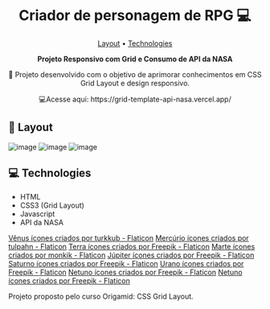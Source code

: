 
<h1 align="center" style="font-weight: bold;">Criador de personagem de RPG 💻</h1>

<p align="center">
 <a href="#layout">Layout</a> •
 <a href="#tech">Technologies</a>  
</p>

<p align="center">
    <b>Projeto Responsivo com Grid e Consumo de API da NASA</b>
<p align="center">💫 Projeto desenvolvido com o objetivo de aprimorar conhecimentos em CSS Grid Layout e design responsivo.</p>
</p>

<p align="center">💻Acesse aqui: https://grid-template-api-nasa.vercel.app/</p>

<h2 id="layout">🎨 Layout</h2>

<p align="center">

   ![image](https://github.com/user-attachments/assets/97ffa528-f881-424a-97db-6617690a1ac6)
   ![image](https://github.com/user-attachments/assets/888f9436-c7ce-49d3-a67d-07589a768d20)
   ![image](https://github.com/user-attachments/assets/f1408caf-f416-4ac4-8c58-080a9c725418)
</p>

<h2 id="technologies">💻 Technologies</h2>
<ul>
 <li>HTML</li>
 <li>CSS3 (Grid Layout)</li>
 <li>Javascript</li>
 <li>API da NASA</li>
</ul>



<a href="https://www.flaticon.com/br/icones-gratis/venus" title="vênus ícones">Vênus ícones criados por turkkub - Flaticon</a>
<a href="https://www.flaticon.com/br/icones-gratis/mercurio" title="mercúrio ícones">Mercúrio ícones criados por tulpahn - Flaticon</a>
<a href="https://www.flaticon.com/br/icones-gratis/terra" title="terra ícones">Terra ícones criados por Freepik - Flaticon</a>
<a href="https://www.flaticon.com/br/icones-gratis/marte" title="marte ícones">Marte ícones criados por monkik - Flaticon</a>
<a href="https://www.flaticon.com/br/icones-gratis/jupiter" title="júpiter ícones">Júpiter ícones criados por Freepik - Flaticon</a>
<a href="https://www.flaticon.com/br/icones-gratis/saturno" title="saturno ícones">Saturno ícones criados por Freepik - Flaticon</a>
<a href="https://www.flaticon.com/br/icones-gratis/urano" title="urano ícones">Urano ícones criados por Freepik - Flaticon</a>
<a href="https://www.flaticon.com/br/icones-gratis/netuno" title="netuno ícones">Netuno ícones criados por Freepik - Flaticon</a>
<a href="https://www.flaticon.com/br/icones-gratis/netuno" title="netuno ícones">Netuno ícones criados por Freepik - Flaticon</a>



<p>Projeto proposto pelo curso Origamid: CSS Grid Layout.</p>

